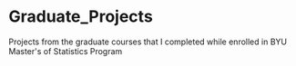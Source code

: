 # Graduate_Projects
Projects from the graduate courses that I completed while enrolled in BYU Master's of Statistics Program
